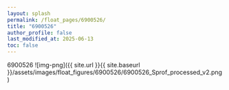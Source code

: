 ```yaml
---
layout: splash
permalink: /float_pages/6900526/
title: "6900526"
author_profile: false
last_modified_at: 2025-06-13
toc: false
---
```

 
6900526
![img-png]({{ site.url }}{{ site.baseurl }}/assets/images/float_figures/6900526/6900526_Sprof_processed_v2.png)